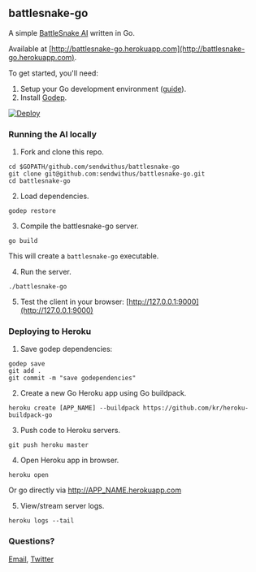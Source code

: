 ## battlesnake-go

A simple [BattleSnake AI](http://battlesnake.io) written in Go.

Available at [http://battlesnake-go.herokuapp.com](http://battlesnake-go.herokuapp.com).

To get started, you'll need:
  1. Setup your Go development environment ([guide](https://golang.org/doc/install)).
  2. Install [Godep](https://github.com/tools/godep).

[![Deploy](https://www.herokucdn.com/deploy/button.png)](https://heroku.com/deploy)

### Running the AI locally

1) Fork and clone this repo.
```
cd $GOPATH/github.com/sendwithus/battlesnake-go
git clone git@github.com:sendwithus/battlesnake-go.git
cd battlesnake-go
```

2) Load dependencies.
```
godep restore
```

3) Compile the battlesnake-go server.
```
go build
```
This will create a `battlesnake-go` executable.

4) Run the server.
```
./battlesnake-go
```

5) Test the client in your browser: [http://127.0.0.1:9000](http://127.0.0.1:9000)


### Deploying to Heroku

1) Save godep dependencies:
```
godep save
git add .
git commit -m "save godependencies"
```

2) Create a new Go Heroku app using Go buildpack.
```
heroku create [APP_NAME] --buildpack https://github.com/kr/heroku-buildpack-go
```

3) Push code to Heroku servers.
```
git push heroku master
```

4) Open Heroku app in browser.
```
heroku open
```
Or go directly via http://APP_NAME.herokuapp.com

5) View/stream server logs.
```
heroku logs --tail
```

### Questions?

[Email](mailto:battlesnake@sendwithus.com), [Twitter](http://twitter.com/send_with_us)
